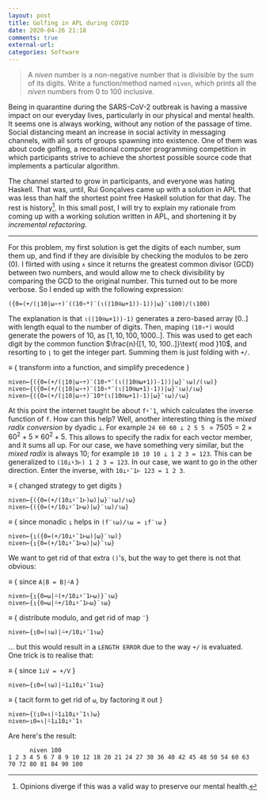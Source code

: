```yaml
---
layout: post
title: Golfing in APL during COVID
date: 2020-04-26 21:18
comments: true
external-url:
categories: Software
---
```


> A _niven_ number is a non-negative number that is divisible by the sum of its digits. Write a function/method named `niven`, which prints all the _niven_ numbers from 0 to 100 inclusive.

Being in quarantine during the SARS-CoV-2 outbreak is having a massive impact on our everyday lives, particularly in our physical and mental health. It seems one is always working, without any notion of the passage of time. Social distancing meant an increase in social activity in messaging channels, with all sorts of groups spawning into existence. One of them was about code golfing, a recreational computer programming competition in which participants strive to achieve the shortest possible source code that implements a particular algorithm. 

The channel started to grow in participants, and everyone was hating Haskell. That was, until, Rui Gonçalves came up with a solution in APL that was less than half the shortest point free Haskell solution for that day. The rest is history[^1]. In this small post, I will try to explain my rationale from coming up with a working solution written in APL, and shortening it by _incremental refactoring_.

---

For this problem, my first solution is get the digits of each number, sum them up, and find if they are divisible by checking the modulos to be zero (0). I flirted with using `∧` since it returns the greatest common divisor (GCD) between two numbers, and would allow me to check divisibility by comparing the GCD to the original number. This turned out to be more verbose. So I ended up with the following expression:

`({0=(+/(⌊10|⍵∘÷)¨((10∘*)¨(⍳(⌈10⍟⍵+1))-1))|⍵}¨⍳100)/(⍳100)`

The explanation is that `⍳(⌈10⍟⍵+1))-1)` generates a zero-based array $[0..]$ with length equal to the number of digits. Then, maping `(10∘*)` would generate the powers of 10, as $[1, 10, 100, 1000..]$. This was used to get each digit by the common function $\frac{n}{[1, 10, 100..]}\text{ mod }10$, and resorting to `⌊` to get the integer part. Summing them is just folding with `+/`.

$\equiv$ { transform into a function, and simplify precedence }<br>
```apl
niven←{({0=(+/(⌊10|⍵∘÷)¨(10∘*¨(⍳(⌈10⍟⍵+1))-1))|⍵}¨⍳⍵)/(⍳⍵)}
niven←{({0=(+/(⌊10|⍵∘÷)¨(10∘*¨(⍳⌈10⍟⍵+1)-1))|⍵}¨⍳⍵)/⍳⍵}
niven←{({0=(+/(⌊10|⍵∘÷)¨10*(⍳⌈10⍟⍵+1)-1)|⍵}¨⍳⍵)/⍳⍵}
```

At this point the internet taught be about `f⍣¯1`, which calculates the inverse function of `f`. How can this help? Well, another interesting thing is the _mixed radix conversion_ by dyadic `⊥`. For example `24 60 60 ⊥ 2 5 5` $= 7505 = 2\times60^2 + 5\times60^2 + 5$. This allows to specify the radix for each vector member, and it sums all up. For our case, we have something very similar, but the _mixed radix_ is always 10; for example `10 10 10 ⊥ 1 2 3 = 123`. This can be generalized to `(10⊥⍣3⊢) 1 2 3 = 123`. In our case, we want to go in the other direction. Enter the inverse, with `10⊥⍣¯1⊢ 123 = 1 2 3`.

$\equiv$ { changed strategy to get digits } <br>
```
niven←{({0=(+/(10⊥⍣¯1⊢)⍵)|⍵}¨⍳⍵)/⍳⍵}
niven←{({0=(+/10⊥⍣¯1⊢⍵)|⍵}¨⍳⍵)/⍳⍵}
```

$\equiv$ { since monadic `⍸` helps in `(f¨⍳⍵)/⍳⍵ = ⍸f¨⍳⍵` }<br>
```
niven←{⍸({0=(+/10⊥⍣¯1⊢⍵)|⍵}¨⍳⍵)}
niven←{⍸{0=(+/10⊥⍣¯1⊢⍵)|⍵}¨⍳⍵}
```

We want to get rid of that extra `()`'s, but the way to get there is not that obvious:

$\equiv$ { since `A|B = B|⍨A` }<br>
```
niven←{⍸{0=⍵|⍨(+/10⊥⍣¯1⊢⍵)}¨⍳⍵}
niven←{⍸{0=⍵|⍨+/10⊥⍣¯1⊢⍵}¨⍳⍵}
```

$\equiv$ { distribute modulo, and get rid of map `¨`}<br>
```
niven←{⍸0=(⍳⍵)|⍨+/10⊥⍣¯1⍳⍵}
```

... but this would result in a `LENGTH ERROR` due to the way `+/` is evaluated. One trick is to realise that:

$\equiv$ { since `1⊥V = +/V` }<br>
```
niven←{⍸0=(⍳⍵)|⍨1⊥10⊥⍣¯1⍳⍵}
```

$\equiv$ { tacit form to get rid of `⍵`, by factoring it out }
```
niven←{(⍸0=⍳|⍨1⊥10⊥⍣¯1⍳)⍵}
niven←⍸0=⍳|⍨1⊥10⊥⍣¯1⍳
```

Are here's the result:
```
      niven 100
1 2 3 4 5 6 7 8 9 10 12 18 20 21 24 27 30 36 40 42 45 48 50 54 60 63 70 72 80 81 84 90 100
```

[^1]: Opinions diverge if this was a valid way to preserve our mental health.